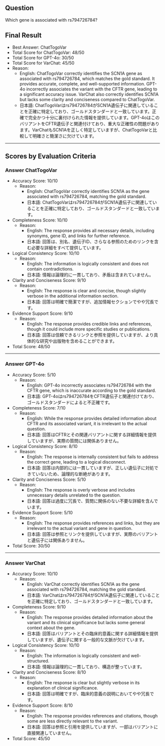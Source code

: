 ## Question

Which gene is associated with rs794726784?

## Final Result

- Best Answer: ChatTogoVar
- Total Score for ChatTogoVar: 48/50
- Total Score for GPT-4o: 30/50
- Total Score for VarChat: 45/50
- Reason:
  - English: ChatTogoVar correctly identifies the SCN1A gene as associated with rs794726784, which matches the gold standard. It provides accurate, complete, and well-supported information. GPT-4o incorrectly associates the variant with the CFTR gene, leading to a significant accuracy issue. VarChat also correctly identifies SCN1A but lacks some clarity and conciseness compared to ChatTogoVar.
  - 日本語: ChatTogoVarはrs794726784がSCN1A遺伝子に関連していることを正確に特定しており、ゴールドスタンダードと一致しています。正確で完全かつ十分に裏付けられた情報を提供しています。GPT-4oはこのバリアントをCFTR遺伝子と関連付けており、重大な正確性の問題があります。VarChatもSCN1Aを正しく特定していますが、ChatTogoVarと比較して明確さと簡潔さに欠けています。

---

## Scores by Evaluation Criteria

### Answer ChatTogoVar
- Accuracy Score: 10/10
  - Reason: 
    - English: ChatTogoVar correctly identifies SCN1A as the gene associated with rs794726784, matching the gold standard.
    - 日本語: ChatTogoVarはrs794726784がSCN1A遺伝子に関連していることを正確に特定しており、ゴールドスタンダードと一致しています。
- Completeness Score: 10/10
  - Reason: 
    - English: The response provides all necessary details, including synonyms, gene ID, and links for further reference.
    - 日本語: 回答は、別名、遺伝子ID、さらなる参照のためのリンクを含む必要な詳細をすべて提供しています。
- Logical Consistency Score: 10/10
  - Reason: 
    - English: The information is logically consistent and does not contain contradictions.
    - 日本語: 情報は論理的に一貫しており、矛盾は含まれていません。
- Clarity and Conciseness Score: 9/10
  - Reason: 
    - English: The response is clear and concise, though slightly verbose in the additional information section.
    - 日本語: 回答は明確で簡潔ですが、追加情報セクションでやや冗長です。
- Evidence Support Score: 9/10
  - Reason: 
    - English: The response provides credible links and references, though it could include more specific studies or publications.
    - 日本語: 回答は信頼できるリンクと参照を提供していますが、より具体的な研究や出版物を含めることができます。
- Total Score: 48/50

---

### Answer GPT-4o
- Accuracy Score: 5/10
  - Reason: 
    - English: GPT-4o incorrectly associates rs794726784 with the CFTR gene, which is inaccurate according to the gold standard.
    - 日本語: GPT-4oはrs794726784をCFTR遺伝子と関連付けており、ゴールドスタンダードによると不正確です。
- Completeness Score: 7/10
  - Reason: 
    - English: While the response provides detailed information about CFTR and its associated variant, it is irrelevant to the actual question.
    - 日本語: 回答はCFTRとその関連バリアントに関する詳細情報を提供していますが、実際の質問には関係ありません。
- Logical Consistency Score: 8/10
  - Reason: 
    - English: The response is internally consistent but fails to address the correct gene, leading to a logical disconnect.
    - 日本語: 回答は内部的には一貫していますが、正しい遺伝子に対処できていないため、論理的な断絶があります。
- Clarity and Conciseness Score: 5/10
  - Reason: 
    - English: The response is overly verbose and includes unnecessary details unrelated to the question.
    - 日本語: 回答は過度に冗長で、質問に関係のない不要な詳細を含んでいます。
- Evidence Support Score: 5/10
  - Reason: 
    - English: The response provides references and links, but they are irrelevant to the actual variant and gene in question.
    - 日本語: 回答は参照とリンクを提供していますが、実際のバリアントと遺伝子には関係ありません。
- Total Score: 30/50

---

### Answer VarChat
- Accuracy Score: 10/10
  - Reason: 
    - English: VarChat correctly identifies SCN1A as the gene associated with rs794726784, matching the gold standard.
    - 日本語: VarChatはrs794726784がSCN1A遺伝子に関連していることを正確に特定しており、ゴールドスタンダードと一致しています。
- Completeness Score: 9/10
  - Reason: 
    - English: The response provides detailed information about the variant and its clinical significance but lacks some general context about the gene.
    - 日本語: 回答はバリアントとその臨床的意義に関する詳細情報を提供していますが、遺伝子に関する一般的な文脈が欠けています。
- Logical Consistency Score: 10/10
  - Reason: 
    - English: The information is logically consistent and well-structured.
    - 日本語: 情報は論理的に一貫しており、構造が整っています。
- Clarity and Conciseness Score: 8/10
  - Reason: 
    - English: The response is clear but slightly verbose in its explanation of clinical significance.
    - 日本語: 回答は明確ですが、臨床的意義の説明においてやや冗長です。
- Evidence Support Score: 8/10
  - Reason: 
    - English: The response provides references and citations, though some are less directly relevant to the variant.
    - 日本語: 回答は参照と引用を提供していますが、一部はバリアントに直接関連していません。
- Total Score: 45/50